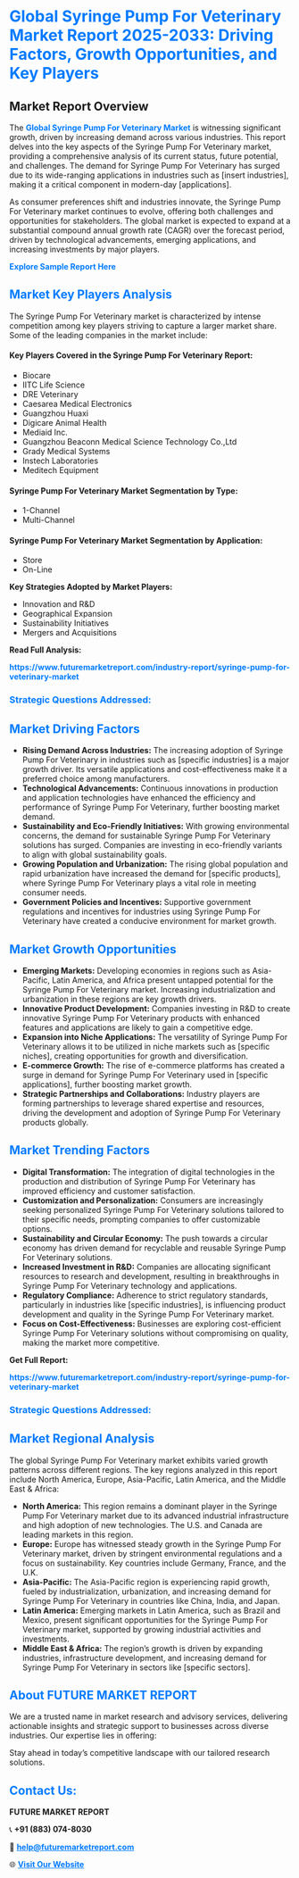 <h1 style="color: #007BFF;">Global Syringe Pump For Veterinary Market Report 2025-2033: Driving Factors, Growth Opportunities, and Key Players</h1>

<section id="overview">
<h2>Market Report Overview</h2>
<p>The <a href="https://www.futuremarketreport.com/industry-report/syringe-pump-for-veterinary-market" style="color: #007BFF; text-decoration: none;"><strong>Global Syringe Pump For Veterinary Market</strong></a> is witnessing significant growth, driven by increasing demand across various industries. This report delves into the key aspects of the Syringe Pump For Veterinary market, providing a comprehensive analysis of its current status, future potential, and challenges. The demand for Syringe Pump For Veterinary has surged due to its wide-ranging applications in industries such as [insert industries], making it a critical component in modern-day [applications].</p>
<p>As consumer preferences shift and industries innovate, the Syringe Pump For Veterinary market continues to evolve, offering both challenges and opportunities for stakeholders. The global market is expected to expand at a substantial compound annual growth rate (CAGR) over the forecast period, driven by technological advancements, emerging applications, and increasing investments by major players.</p>
</section>

<section id="overview">
<p><a href="https://www.futuremarketreport.com/request-sample/reportId=77421" style="color: #007BFF; text-decoration: none;"><strong>Explore Sample Report Here</strong></a></p>
</section>

<section id="key-players">
<h2 style="color: #007BFF;">Market Key Players Analysis</h2>
<p>The Syringe Pump For Veterinary market is characterized by intense competition among key players striving to capture a larger market share. Some of the leading companies in the market include:</p>
<h4>Key Players Covered in the Syringe Pump For Veterinary Report:</h4>
<ul><li>Biocare</li><li>IITC Life Science</li><li>DRE Veterinary</li><li>Caesarea Medical Electronics</li><li>Guangzhou Huaxi</li><li>Digicare Animal Health</li><li>Mediaid Inc.</li><li>Guangzhou Beaconn Medical Science Technology Co.,Ltd</li><li>Grady Medical Systems</li><li>Instech Laboratories</li><li>Meditech Equipment</li></ul>
<h4>Syringe Pump For Veterinary Market Segmentation by Type:</h4>
<ul><li>1-Channel</li><li>Multi-Channel</li></ul>

<h4>Syringe Pump For Veterinary Market Segmentation by Application:</h4>
<ul><li>Store</li><li>On-Line</li></ul>
<p><strong>Key Strategies Adopted by Market Players:</strong></p>
<ul>
<li>Innovation and R&D</li>
<li>Geographical Expansion</li>
<li>Sustainability Initiatives</li>
<li>Mergers and Acquisitions</li>
</ul>
</section>

<section>
<p><strong>Read Full Analysis: </strong></p><a href="https://www.futuremarketreport.com/industry-report/syringe-pump-for-veterinary-market" style="color: #007BFF; text-decoration: none;"><strong>https://www.futuremarketreport.com/industry-report/syringe-pump-for-veterinary-market</strong></a>
<h3 style="color: #007BFF;">Strategic Questions Addressed:</h3>
</section>

<section id="driving-factors">
<h2 style="color: #007BFF;">Market Driving Factors</h2>
<ul>
<li><strong>Rising Demand Across Industries:</strong> The increasing adoption of Syringe Pump For Veterinary in industries such as [specific industries] is a major growth driver. Its versatile applications and cost-effectiveness make it a preferred choice among manufacturers.</li>
<li><strong>Technological Advancements:</strong> Continuous innovations in production and application technologies have enhanced the efficiency and performance of Syringe Pump For Veterinary, further boosting market demand.</li>
<li><strong>Sustainability and Eco-Friendly Initiatives:</strong> With growing environmental concerns, the demand for sustainable Syringe Pump For Veterinary solutions has surged. Companies are investing in eco-friendly variants to align with global sustainability goals.</li>
<li><strong>Growing Population and Urbanization:</strong> The rising global population and rapid urbanization have increased the demand for [specific products], where Syringe Pump For Veterinary plays a vital role in meeting consumer needs.</li>
<li><strong>Government Policies and Incentives:</strong> Supportive government regulations and incentives for industries using Syringe Pump For Veterinary have created a conducive environment for market growth.</li>
</ul>
</section>

<section id="growth-opportunities">
<h2 style="color: #007BFF;">Market Growth Opportunities</h2>
<ul>
<li><strong>Emerging Markets:</strong> Developing economies in regions such as Asia-Pacific, Latin America, and Africa present untapped potential for the Syringe Pump For Veterinary market. Increasing industrialization and urbanization in these regions are key growth drivers.</li>
<li><strong>Innovative Product Development:</strong> Companies investing in R&D to create innovative Syringe Pump For Veterinary products with enhanced features and applications are likely to gain a competitive edge.</li>
<li><strong>Expansion into Niche Applications:</strong> The versatility of Syringe Pump For Veterinary allows it to be utilized in niche markets such as [specific niches], creating opportunities for growth and diversification.</li>
<li><strong>E-commerce Growth:</strong> The rise of e-commerce platforms has created a surge in demand for Syringe Pump For Veterinary used in [specific applications], further boosting market growth.</li>
<li><strong>Strategic Partnerships and Collaborations:</strong> Industry players are forming partnerships to leverage shared expertise and resources, driving the development and adoption of Syringe Pump For Veterinary products globally.</li>
</ul>
</section>

<section id="trending-factors">
<h2 style="color: #007BFF;">Market Trending Factors</h2>
<ul>
<li><strong>Digital Transformation:</strong> The integration of digital technologies in the production and distribution of Syringe Pump For Veterinary has improved efficiency and customer satisfaction.</li>
<li><strong>Customization and Personalization:</strong> Consumers are increasingly seeking personalized Syringe Pump For Veterinary solutions tailored to their specific needs, prompting companies to offer customizable options.</li>
<li><strong>Sustainability and Circular Economy:</strong> The push towards a circular economy has driven demand for recyclable and reusable Syringe Pump For Veterinary solutions.</li>
<li><strong>Increased Investment in R&D:</strong> Companies are allocating significant resources to research and development, resulting in breakthroughs in Syringe Pump For Veterinary technology and applications.</li>
<li><strong>Regulatory Compliance:</strong> Adherence to strict regulatory standards, particularly in industries like [specific industries], is influencing product development and quality in the Syringe Pump For Veterinary market.</li>
<li><strong>Focus on Cost-Effectiveness:</strong> Businesses are exploring cost-efficient Syringe Pump For Veterinary solutions without compromising on quality, making the market more competitive.</li>
</ul>
</section>

<section>
<p><strong>Get Full Report: </strong></p><a href="https://www.futuremarketreport.com/industry-report/syringe-pump-for-veterinary-market" style="color: #007BFF; text-decoration: none;"><strong>https://www.futuremarketreport.com/industry-report/syringe-pump-for-veterinary-market</strong></a>
<h3 style="color: #007BFF;">Strategic Questions Addressed:</h3>
</section>


<section id="regional-analysis">
<h2 style="color: #007BFF;">Market Regional Analysis</h2>
<p>The global Syringe Pump For Veterinary market exhibits varied growth patterns across different regions. The key regions analyzed in this report include North America, Europe, Asia-Pacific, Latin America, and the Middle East & Africa:</p>
<ul>
<li><strong>North America:</strong> This region remains a dominant player in the Syringe Pump For Veterinary market due to its advanced industrial infrastructure and high adoption of new technologies. The U.S. and Canada are leading markets in this region.</li>
<li><strong>Europe:</strong> Europe has witnessed steady growth in the Syringe Pump For Veterinary market, driven by stringent environmental regulations and a focus on sustainability. Key countries include Germany, France, and the U.K.</li>
<li><strong>Asia-Pacific:</strong> The Asia-Pacific region is experiencing rapid growth, fueled by industrialization, urbanization, and increasing demand for Syringe Pump For Veterinary in countries like China, India, and Japan.</li>
<li><strong>Latin America:</strong> Emerging markets in Latin America, such as Brazil and Mexico, present significant opportunities for the Syringe Pump For Veterinary market, supported by growing industrial activities and investments.</li>
<li><strong>Middle East & Africa:</strong> The region’s growth is driven by expanding industries, infrastructure development, and increasing demand for Syringe Pump For Veterinary in sectors like [specific sectors].</li>
</ul>
</section>

<footer>
<h2 style="color: #007BFF;">About FUTURE MARKET REPORT</h2>
<p>We are a trusted name in market research and advisory services, delivering actionable insights and strategic support to businesses across diverse industries. Our expertise lies in offering:</p>

<p>Stay ahead in today’s competitive landscape with our tailored research solutions.</p>

<h2 style="color: #007BFF;">Contact Us:</h2>
<p><strong>FUTURE MARKET REPORT</strong></p>
<p>📞 <strong>+91 (883) 074-8030</strong></p>
<p>📧 <strong><a href="mailto:help@futuremarketreport.com" style="color: #007BFF;">help@futuremarketreport.com</a></strong></p>
<p>🌐 <strong><a href="https://www.futuremarketreport.com/" style="color: #007BFF;">Visit Our Website</a></strong></p>
</footer>